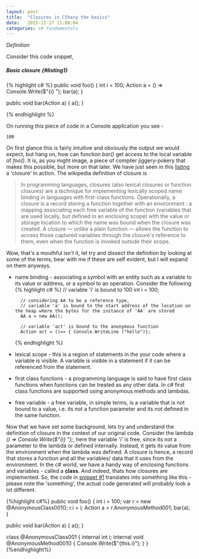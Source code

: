 ```yaml
---
layout: post
title:  "Closures in CSharp the basics"
date:   2015-12-27 11:08:04
categories: c# fundamentals
---
```

*Definition* 

Consider this code snippet, 

##### Basic closure {#listing1}
{% highlight c# %}
public void foo()
{
  int i = 100;
  Action a = () => Console.Write($"{i} ");
  bar(a);
}

public void bar(Action a)
{
  a();
}

{% endhighlight %}


On running this piece of code in a Console application you see -

    100

On first glance this is fairly intuitive and obviously the output we would expect, but hang on, how can function *bar()* get access to the local variable of *foo()*. It is, as you might image, a piece of compiler jiggery-pokery that makes this possible, but more on that later. We have just seen in this [listing](#listing1) a 'closure' in action. The wikipedia definition of closure is 

> In programming languages, closures (also lexical closures or function closures) are a technique for implementing lexically scoped name binding in languages with first-class functions. Operationally, a closure is a record storing a function together with an environment : a mapping associating each free variable of the function (variables that are used locally, but defined in an enclosing scope) with the value or storage location to which the name was bound when the closure was created. A closure — unlike a plain function — allows the function to access those captured variables through the closure's reference to them, even when the function is invoked outside their scope.

Wow, that's a mouthful isn't it, let try and dissect the definition by looking at some of the terms, bear with me if these are self evident, but I will expand on them anyways.

- name binding - associating a symbol with an entity such as a variable to its value or address, or a symbol to an operation. Consider the following
    {% highlight c# %}
        // variable 'i' is bound to 100
        int i = 100; 
        
        // considering AA to be a reference type, 
        // variable 'a' is bound to the start address of the location on the heap where the bytes for the instance of 'AA' are stored
        AA a = new AA(); 
        
        // variable 'act' is bound to the anonymous function 
        Action act = ()=> { Console.WriteLine ("hello")}; 
    {% endhighlight %}

- lexical scope - this is a region of statements in the your code where a variable is visible. A variable is visible in a statement if it can be referenced from the statement.

- first class functions - a programming language is said to have first class functions when functions can be treated as any other data. In c# first class functions are supported using anonymous methods and lambdas.

- free variable - a free variable, in simple terms, is a variable that is not bound to a value, i.e. its not a function parameter and its not defined in the same function.

Now that we have set some background, lets try and understand the definition of closure in the context of our original code. 
Consider the lambda *() => Console.Write($"{i} ");*, here the variable 'i' is free, since its not a parameter to the lambda or defined internally. Instead, it gets its value from the environment when the lambda was defined. A closure is hence, a record that stores a function and all the variables/ data that it uses from the environment. In the c# world, we have a handy way of enclosing functions and variables - called a **class**. And indeed, thats how closures are implemented. So, the code in [snippet #1](#listing1) translates into something like this - please note the 'something', the actual code generated will probably look a lot different.

{%highlight c#%}
public void foo()
{
  int i = 100;
  var r = new @AnonymousClass001();
  r.i = i;
  Action a = r.AnonymousMethod001;
  bar(a);
}

public void bar(Action a)
{
  a();
}

class @AnonymousClass001
{
  internal int i;
  internal void @AnonymousMethod001()
  {
    Console.Write($"{this.i}");
  }
}
{%endhighlight%}


